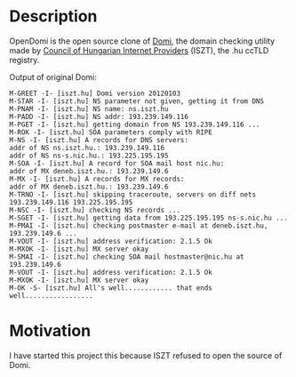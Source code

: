Description
===========
OpenDomi is the open source clone of [Domi](http://www.domain.hu/domain/regcheck/), the domain checking utility made by [Council of Hungarian Internet Providers](http://www.iszt.hu/iszt/) (ISZT), the .hu ccTLD registry.

Output of original Domi:

	M-GREET -I- [iszt.hu] Domi version 20120103
	M-STAR -I- [iszt.hu] NS parameter not given, getting it from DNS
	M-PNAM -I- [iszt.hu] NS name: ns.iszt.hu
	M-PADD -I- [iszt.hu] NS addr: 193.239.149.116
	M-PGET -I- [iszt.hu] getting domain from NS 193.239.149.116 ...
	M-ROK -I- [iszt.hu] SOA parameters comply with RIPE
	M-NS -I- [iszt.hu] A records for DNS servers:
	addr of NS ns.iszt.hu.: 193.239.149.116
	addr of NS ns-s.nic.hu.: 193.225.195.195
	M-SOA -I- [iszt.hu] A record for SOA mail host nic.hu:
	addr of MX deneb.iszt.hu.: 193.239.149.6
	M-MX -I- [iszt.hu] A records for MX records:
	addr of MX deneb.iszt.hu.: 193.239.149.6
	M-TRNO -I- [iszt.hu] skipping traceroute, servers on diff nets 193.239.149.116 193.225.195.195
	M-NSC -I- [iszt.hu] checking NS records ...
	M-SGET -I- [iszt.hu] getting data from 193.225.195.195 ns-s.nic.hu ...
	M-PMAI -I- [iszt.hu] checking postmaster e-mail at deneb.iszt.hu, 193.239.149.6 ...
	M-VOUT -I- [iszt.hu] address verification: 2.1.5 Ok
	M-MXOK -I- [iszt.hu] MX server okay
	M-SMAI -I- [iszt.hu] checking SOA mail hostmaster@nic.hu at 193.239.149.6
	M-VOUT -I- [iszt.hu] address verification: 2.1.5 Ok
	M-MXOK -I- [iszt.hu] MX server okay
	M-OK -S- [iszt.hu] All's well............ that ends well................. 

Motivation
==========
I have started this project this because ISZT refused to open the source of Domi.
